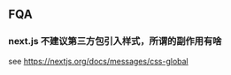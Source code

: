 <!--
abbrlink: 3a9afm80
-->

## FQA

### next.js 不建议第三方包引入样式，所谓的副作用有啥

see https://nextjs.org/docs/messages/css-global
